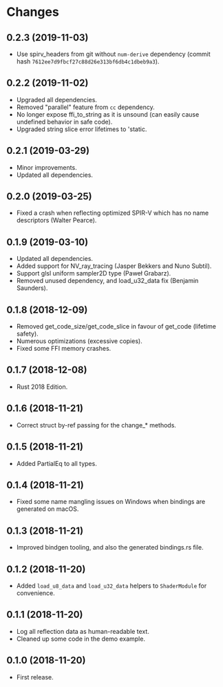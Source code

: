 # Changes

## 0.2.3 (2019-11-03)

* Use spirv_headers from git without `num-derive` dependency (commit hash `7612ee7d9fbcf27c88d26e313bf6db4c1dbeb9a3`).

## 0.2.2 (2019-11-02)

* Upgraded all dependencies.
* Removed "parallel" feature from `cc` dependency.
* No longer expose ffi_to_string as it is unsound (can easily cause undefined behavior in safe code).
* Upgraded string slice error lifetimes to 'static.

## 0.2.1 (2019-03-29)

* Minor improvements.
* Updated all dependencies.

## 0.2.0 (2019-03-25)

* Fixed a crash when reflecting optimized SPIR-V which has no name descriptors (Walter Pearce).

## 0.1.9 (2019-03-10)

* Updated all dependencies.
* Added support for NV_ray_tracing (Jasper Bekkers and Nuno Subtil).
* Support glsl uniform sampler2D type (Paweł Grabarz).
* Removed unused dependency, and load_u32_data fix (Benjamin Saunders).

## 0.1.8 (2018-12-09)

* Removed get_code_size/get_code_slice in favour of get_code (lifetime safety).
* Numerous optimizations (excessive copies).
* Fixed some FFI memory crashes.

## 0.1.7 (2018-12-08)

* Rust 2018 Edition.

## 0.1.6 (2018-11-21)

* Correct struct by-ref passing for the change_* methods.

## 0.1.5 (2018-11-21)

* Added PartialEq to all types.

## 0.1.4 (2018-11-21)

* Fixed some name mangling issues on Windows when bindings are generated on macOS.

## 0.1.3 (2018-11-21)

* Improved bindgen tooling, and also the generated bindings.rs file.

## 0.1.2 (2018-11-20)

* Added `load_u8_data` and `load_u32_data` helpers to `ShaderModule` for convenience.

## 0.1.1 (2018-11-20)

* Log all reflection data as human-readable text.
* Cleaned up some code in the demo example.

## 0.1.0 (2018-11-20)

* First release.